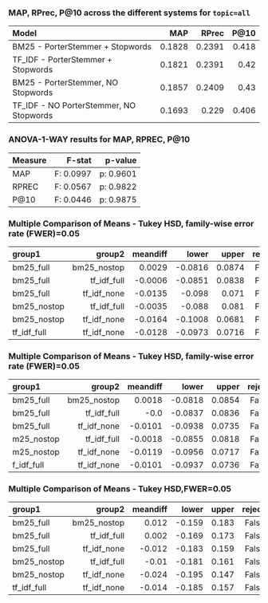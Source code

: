  
### MAP, RPrec, P@10 across the different systems for `topic=all`
| Model                                   |    MAP |   RPrec |   P@10 |
|:----------------------------------------|-------:|--------:|-------:|
| BM25 - PorterStemmer + Stopwords        | 0.1828 |  0.2391 |  0.418 |
| TF_IDF - PorterStemmer + Stopwords      | 0.1821 |  0.2391 |  0.42  |
| BM25 - PorterStemmer, NO Stopwords      | 0.1857 |  0.2409 |  0.43  |
| TF_IDF - NO PorterStemmer, NO Stopwords | 0.1693 |  0.229  |  0.406 |

### ANOVA-1-WAY results for MAP, RPREC, P@10
| Measure |    F-stat |  p-value  | 
|:--------|----------:|----------:| 
| MAP     | F: 0.0997 | p: 0.9601 |
| RPREC   | F: 0.0567 | p: 0.9822 |
| P@10    | F: 0.0446 | p: 0.9875 |



### Multiple Comparison of Means - Tukey HSD, family-wise error rate (FWER)=0.05  

|    group1   |    group2   | meandiff |  lower  | upper  |  reject |
|:------------|------------:|---------:|--------:|-------:|--------:|
|  bm25_full  | bm25_nostop |  0.0029  | -0.0816 | 0.0874 |  False  |
|  bm25_full  | tf_idf_full | -0.0006  | -0.0851 | 0.0838 |  False  |
|  bm25_full  | tf_idf_none | -0.0135  |  -0.098 | 0.071  |  False  |
| bm25_nostop | tf_idf_full | -0.0035  |  -0.088 | 0.081  |  False  |
| bm25_nostop | tf_idf_none | -0.0164  | -0.1008 | 0.0681 |  False  |
| tf_idf_full | tf_idf_none | -0.0128  | -0.0973 | 0.0716 |  False  |


### Multiple Comparison of Means - Tukey HSD, family-wise error rate (FWER)=0.05  

|   group1   |    group2   | meandiff |  lower  | upper  | reject |
|:-----------|------------:|---------:|--------:|-------:|-------:|
| bm25_full  | bm25_nostop |  0.0018  | -0.0818 | 0.0854 | False  |
| bm25_full  | tf_idf_full |   -0.0   | -0.0837 | 0.0836 | False  |
| bm25_full  | tf_idf_none | -0.0101  | -0.0938 | 0.0735 | False  |
| m25_nostop | tf_idf_full | -0.0018  | -0.0855 | 0.0818 | False  |
| m25_nostop | tf_idf_none | -0.0119  | -0.0956 | 0.0717 | False  |
| f_idf_full | tf_idf_none | -0.0101  | -0.0937 | 0.0736 | False  |

### Multiple Comparison of Means - Tukey HSD,FWER=0.05 

|    group1   |    group2   | meandiff | lower  | upper | reject |
|:------------|------------:|---------:|-------:|------:|-------:|
|  bm25_full  | bm25_nostop |  0.012   | -0.159 | 0.183 | False  |
|  bm25_full  | tf_idf_full |  0.002   | -0.169 | 0.173 | False  |
|  bm25_full  | tf_idf_none |  -0.012  | -0.183 | 0.159 | False  |
| bm25_nostop | tf_idf_full |  -0.01   | -0.181 | 0.161 | False  |
| bm25_nostop | tf_idf_none |  -0.024  | -0.195 | 0.147 | False  |
| tf_idf_full | tf_idf_none |  -0.014  | -0.185 | 0.157 | False  |
